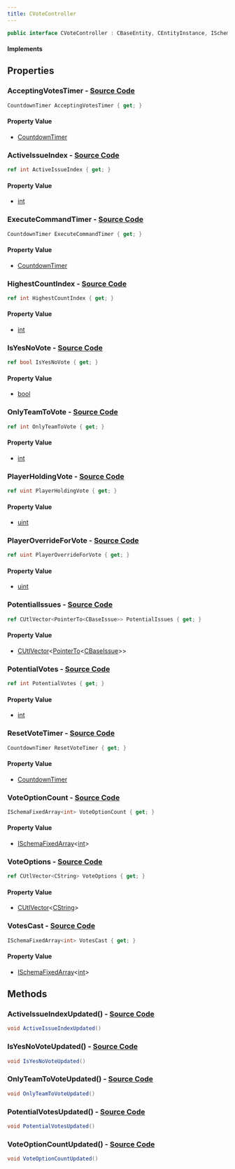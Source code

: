 ```yaml
---
title: CVoteController
---
```


```csharp
public interface CVoteController : CBaseEntity, CEntityInstance, ISchemaClass<CEntityInstance>, ISchemaClass<CBaseEntity>, ISchemaClass<CVoteController>, ISchemaField, ISchemaClass, INativeHandle
```

#### Implements

## Properties

### **AcceptingVotesTimer** - [Source Code](https://github.com/swiftly-solution/swiftlys2/blob/main/managed/src/SwiftlyS2.Generated/Schemas/Interfaces/CVoteController.cs#L26)

```csharp
CountdownTimer AcceptingVotesTimer { get; }
```

#### Property Value

- [CountdownTimer](/docs/api/shared/schemadefinitions/countdowntimer)

### **ActiveIssueIndex** - [Source Code](https://github.com/swiftly-solution/swiftlys2/blob/main/managed/src/SwiftlyS2.Generated/Schemas/Interfaces/CVoteController.cs#L16)

```csharp
ref int ActiveIssueIndex { get; }
```

#### Property Value

- [int](https://learn.microsoft.com/dotnet/api/system.int32)

### **ExecuteCommandTimer** - [Source Code](https://github.com/swiftly-solution/swiftlys2/blob/main/managed/src/SwiftlyS2.Generated/Schemas/Interfaces/CVoteController.cs#L28)

```csharp
CountdownTimer ExecuteCommandTimer { get; }
```

#### Property Value

- [CountdownTimer](/docs/api/shared/schemadefinitions/countdowntimer)

### **HighestCountIndex** - [Source Code](https://github.com/swiftly-solution/swiftlys2/blob/main/managed/src/SwiftlyS2.Generated/Schemas/Interfaces/CVoteController.cs#L38)

```csharp
ref int HighestCountIndex { get; }
```

#### Property Value

- [int](https://learn.microsoft.com/dotnet/api/system.int32)

### **IsYesNoVote** - [Source Code](https://github.com/swiftly-solution/swiftlys2/blob/main/managed/src/SwiftlyS2.Generated/Schemas/Interfaces/CVoteController.cs#L24)

```csharp
ref bool IsYesNoVote { get; }
```

#### Property Value

- [bool](https://learn.microsoft.com/dotnet/api/system.boolean)

### **OnlyTeamToVote** - [Source Code](https://github.com/swiftly-solution/swiftlys2/blob/main/managed/src/SwiftlyS2.Generated/Schemas/Interfaces/CVoteController.cs#L18)

```csharp
ref int OnlyTeamToVote { get; }
```

#### Property Value

- [int](https://learn.microsoft.com/dotnet/api/system.int32)

### **PlayerHoldingVote** - [Source Code](https://github.com/swiftly-solution/swiftlys2/blob/main/managed/src/SwiftlyS2.Generated/Schemas/Interfaces/CVoteController.cs#L34)

```csharp
ref uint PlayerHoldingVote { get; }
```

#### Property Value

- [uint](https://learn.microsoft.com/dotnet/api/system.uint32)

### **PlayerOverrideForVote** - [Source Code](https://github.com/swiftly-solution/swiftlys2/blob/main/managed/src/SwiftlyS2.Generated/Schemas/Interfaces/CVoteController.cs#L36)

```csharp
ref uint PlayerOverrideForVote { get; }
```

#### Property Value

- [uint](https://learn.microsoft.com/dotnet/api/system.uint32)

### **PotentialIssues** - [Source Code](https://github.com/swiftly-solution/swiftlys2/blob/main/managed/src/SwiftlyS2.Generated/Schemas/Interfaces/CVoteController.cs#L40)

```csharp
ref CUtlVector<PointerTo<CBaseIssue>> PotentialIssues { get; }
```

#### Property Value

- [CUtlVector](/docs/api/-1)<[PointerTo](/docs/api/shared/natives/pointerto-1)<[CBaseIssue](/docs/api/shared/schemadefinitions/cbaseissue)>>

### **PotentialVotes** - [Source Code](https://github.com/swiftly-solution/swiftlys2/blob/main/managed/src/SwiftlyS2.Generated/Schemas/Interfaces/CVoteController.cs#L22)

```csharp
ref int PotentialVotes { get; }
```

#### Property Value

- [int](https://learn.microsoft.com/dotnet/api/system.int32)

### **ResetVoteTimer** - [Source Code](https://github.com/swiftly-solution/swiftlys2/blob/main/managed/src/SwiftlyS2.Generated/Schemas/Interfaces/CVoteController.cs#L30)

```csharp
CountdownTimer ResetVoteTimer { get; }
```

#### Property Value

- [CountdownTimer](/docs/api/shared/schemadefinitions/countdowntimer)

### **VoteOptionCount** - [Source Code](https://github.com/swiftly-solution/swiftlys2/blob/main/managed/src/SwiftlyS2.Generated/Schemas/Interfaces/CVoteController.cs#L20)

```csharp
ISchemaFixedArray<int> VoteOptionCount { get; }
```

#### Property Value

- [ISchemaFixedArray](/docs/api/shared/schemas/ischemafixedarray-1)<[int](https://learn.microsoft.com/dotnet/api/system.int32)>

### **VoteOptions** - [Source Code](https://github.com/swiftly-solution/swiftlys2/blob/main/managed/src/SwiftlyS2.Generated/Schemas/Interfaces/CVoteController.cs#L42)

```csharp
ref CUtlVector<CString> VoteOptions { get; }
```

#### Property Value

- [CUtlVector](/docs/api/-1)<[CString](/docs/api/shared/natives/cstring)>

### **VotesCast** - [Source Code](https://github.com/swiftly-solution/swiftlys2/blob/main/managed/src/SwiftlyS2.Generated/Schemas/Interfaces/CVoteController.cs#L32)

```csharp
ISchemaFixedArray<int> VotesCast { get; }
```

#### Property Value

- [ISchemaFixedArray](/docs/api/shared/schemas/ischemafixedarray-1)<[int](https://learn.microsoft.com/dotnet/api/system.int32)>

## Methods

### **ActiveIssueIndexUpdated()** - [Source Code](https://github.com/swiftly-solution/swiftlys2/blob/main/managed/src/SwiftlyS2.Generated/Schemas/Interfaces/CVoteController.cs#L44)

```csharp
void ActiveIssueIndexUpdated()
```

### **IsYesNoVoteUpdated()** - [Source Code](https://github.com/swiftly-solution/swiftlys2/blob/main/managed/src/SwiftlyS2.Generated/Schemas/Interfaces/CVoteController.cs#L48)

```csharp
void IsYesNoVoteUpdated()
```

### **OnlyTeamToVoteUpdated()** - [Source Code](https://github.com/swiftly-solution/swiftlys2/blob/main/managed/src/SwiftlyS2.Generated/Schemas/Interfaces/CVoteController.cs#L45)

```csharp
void OnlyTeamToVoteUpdated()
```

### **PotentialVotesUpdated()** - [Source Code](https://github.com/swiftly-solution/swiftlys2/blob/main/managed/src/SwiftlyS2.Generated/Schemas/Interfaces/CVoteController.cs#L47)

```csharp
void PotentialVotesUpdated()
```

### **VoteOptionCountUpdated()** - [Source Code](https://github.com/swiftly-solution/swiftlys2/blob/main/managed/src/SwiftlyS2.Generated/Schemas/Interfaces/CVoteController.cs#L46)

```csharp
void VoteOptionCountUpdated()
```

